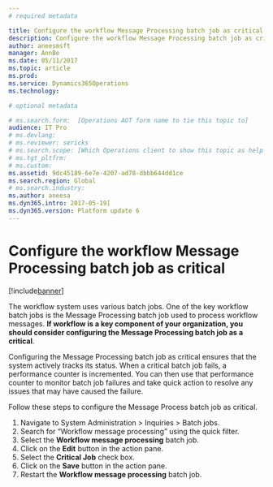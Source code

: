 ```yaml
---
# required metadata

title: Configure the workflow Message Processing batch job as critical
description: Configure the workflow Message Processing batch job as critical
author: aneesmsft
manager: AnnBe
ms.date: 05/11/2017
ms.topic: article
ms.prod: 
ms.service: Dynamics365Operations
ms.technology: 

# optional metadata

# ms.search.form:  [Operations AOT form name to tie this topic to]
audience: IT Pro
# ms.devlang: 
# ms.reviewer: sericks
# ms.search.scope: [Which Operations client to show this topic as help for, to be set by content strategist, see list here: https://microsoft.sharepoint.com/teams/DynDoc/_layouts/15/WopiFrame.aspx?sourcedoc={23419e1c-eb64-42e9-aa9b-79875b428718}&action=edit&wd=target%28Core%20Dynamics%20AX%20CP%20requirements%2Eone%7C4CC185C0%2DEFAA%2D42CD%2D94B9%2D8F2A45E7F61A%2FVersions%20list%20for%20docs%20topics%7CC14BE630%2D5151%2D49D6%2D8305%2D554B5084593C%2F%29]
# ms.tgt_pltfrm: 
# ms.custom: 
ms.assetid: 9dc45189-6e7e-4207-ad78-dbbb644dd1ce
ms.search.region: Global
# ms.search.industry: 
ms.author: aneesa
ms.dyn365.intro: 2017-05-19]
ms.dyn365.version: Platform update 6
---
```


# Configure the workflow Message Processing batch job as critical

[!include[banner](../includes/banner.md)]

The workflow system uses various batch jobs. One of the key workflow batch jobs is the Message Processing batch job used to process workflow messages. **If workflow is a key component of your organization, you should consider configuring the Message Processing batch job as a critical**.

Configuring the Message Processing batch job as critical ensures that the system actively tracks its status. When a critical batch job fails, a performance counter is incremented. You can then use that performance counter to monitor batch job failures and take quick action to resolve any issues that may have caused the failure.

Follow these steps to configure the Message Process batch job as critical.

1. Navigate to System Administration > Inquiries > Batch jobs.
2. Search for “Workflow message processing” using the quick filter.
3. Select the **Workflow message processing** batch job.
4. Click on the **Edit** button in the action pane.
5. Select the **Critical Job** check box.
6. Click on the **Save** button in the action pane.
7. Restart the **Workflow message processing** batch job.
